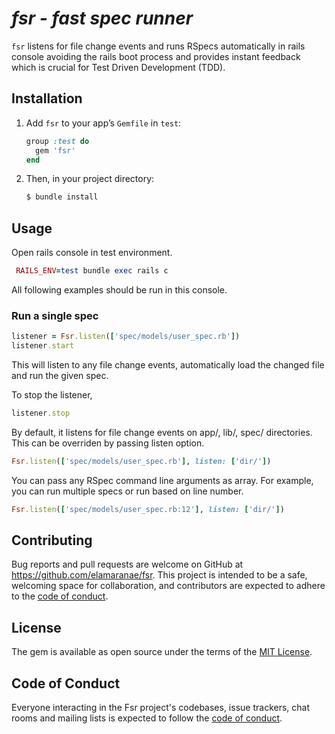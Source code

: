# *fsr - fast spec runner*

`fsr` listens for file change events and runs RSpecs automatically in rails console avoiding the rails boot process and provides instant feedback which is crucial for Test Driven Development (TDD).

## Installation

1. Add `fsr` to your app’s `Gemfile` in `test`:

   ```ruby
   group :test do
     gem 'fsr'
   end
   ```

2. Then, in your project directory:

   ```sh
   $ bundle install
   ```

## Usage

Open rails console in test environment.

```rb
 RAILS_ENV=test bundle exec rails c
```

All following examples should be run in this console.

### Run a single spec

```rb
listener = Fsr.listen(['spec/models/user_spec.rb'])
listener.start
```

This will listen to any file change events, automatically load the changed file and run the given spec.

To stop the listener,

```rb
listener.stop
```

By default, it listens for file change events on app/, lib/, spec/ directories. This can be overriden by passing listen option.

```rb
Fsr.listen(['spec/models/user_spec.rb'], listen: ['dir/'])
```

You can pass any RSpec command line arguments as array. For example, you can run multiple specs or run based on line number.

```rb
Fsr.listen(['spec/models/user_spec.rb:12'], listen: ['dir/'])
```

## Contributing

Bug reports and pull requests are welcome on GitHub at https://github.com/elamaranae/fsr. This project is intended to be a safe, welcoming space for collaboration, and contributors are expected to adhere to the [code of conduct](https://github.com/elamaranae/fsr/blob/master/CODE_OF_CONDUCT.md).

## License

The gem is available as open source under the terms of the [MIT License](https://opensource.org/licenses/MIT).

## Code of Conduct

Everyone interacting in the Fsr project's codebases, issue trackers, chat rooms and mailing lists is expected to follow the [code of conduct](https://github.com/elamaranae/fsr/blob/master/CODE_OF_CONDUCT.md).
